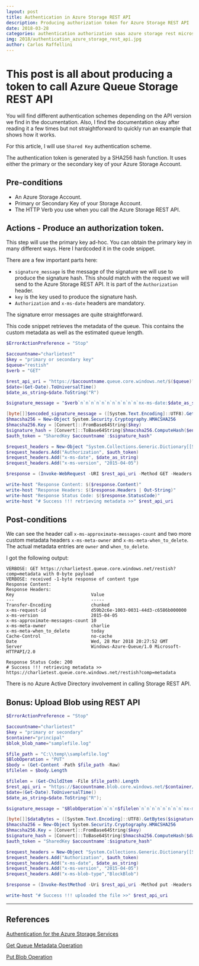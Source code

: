```yaml
---
layout: post
title: Authentication in Azure Storage REST API
description: Producing authorization token for Azure Storage REST API
date: 2018-03-28
categories: authentication authorization saas azure storage rest microsoft api
img: 2018/authentication_azure_storage_rest_api.jpg
author: Carlos Raffellini
---
```



# This post is all about producing a token to call Azure Queue Storage REST API

You will find different authentication schemes depending on the API version we find in the documentation. Also, I find the documentation okay after reading it a few times but not straightforward to quickly run an example that shows how it works.

For this article, I will use `Shared Key` authentication scheme.

The authentication token is generated by a SHA256 hash function. It uses either the primary or the secondary key of your Azure Storage Account.

## Pre-conditions

- An Azure Storage Account.
- Primary or Secondary Key of your Storage Account.
- The HTTP Verb you use when you call the Azure Storage REST API.


## Actions - Produce an authorization token.

This step will use the primary key ad-hoc. You can obtain the primary key in many different ways. Here I hardcoded it in the code snippet.

There are a few important parts here:

- `signature_message` is the message of the signature we will use to produce the signature hash. This should match with the request we will send to the Azure Storage REST API. It is part of the `Authorization` header.
- `key` is the key used to produce the signature hash.
- `Authorization` and `x-ms-date` headers are mandatory.

The signature error messages are quite straightforward.

This code snippet retrieves the metadata of the queue. This contains the custom metadata as well as the estimated queue length.

```powershell
$ErrorActionPreference = "Stop"

$accountname="charlietest"
$key = "primary or secondary key"
$queue="restish"
$verb = "GET"

$rest_api_uri = "https://$accountname.queue.core.windows.net/$($queue)?comp=metadata";
$date=(Get-Date).ToUniversalTime()
$date_as_string=$date.ToString("R")

$signature_message = "$verb`n`n`n`n`n`n`n`n`n`n`n`nx-ms-date:$date_as_string`nx-ms-version:2015-04-05`n/$accountname/$queue`ncomp:metadata"

[byte[]]$encoded_signature_message = ([System.Text.Encoding]::UTF8).GetBytes($signature_message)
$hmacsha256 = New-Object System.Security.Cryptography.HMACSHA256
$hmacsha256.Key = [Convert]::FromBase64String($key)
$signature_hash = [Convert]::ToBase64String($hmacsha256.ComputeHash($encoded_signature_message))
$auth_token = "SharedKey $accountname`:$signature_hash"

$request_headers = New-Object "System.Collections.Generic.Dictionary[[String],[String]]"
$request_headers.Add("Authorization", $auth_token)
$request_headers.Add("x-ms-date", $date_as_string)
$request_headers.Add("x-ms-version", "2015-04-05")

$response = (Invoke-WebRequest -URI $rest_api_uri -Method GET -Headers $request_headers -Verbose -UseBasicParsing)

write-host "Response Content: $($response.Content)"
write-host "Response Headers: $($response.Headers | Out-String)"
write-host "Response Status Code: $($response.StatusCode)"
write-host "# Success !!! retrieving metadata >>" $rest_api_uri
```

## Post-conditions

We can see the header call `x-ms-approximate-messages-count` and two more custom metadata headers `x-ms-meta-owner` and `x-ms-meta-when_to_delete`. The actual metadata entries are `owner` and `when_to_delete`.

I got the following output:

```
VERBOSE: GET https://charlietest.queue.core.windows.net/restish?comp=metadata with 0-byte payload
VERBOSE: received -1-byte response of content type
Response Content:
Response Headers:
Key                             Value
---                             -----
Transfer-Encoding               chunked
x-ms-request-id                 d59b2c6e-1003-0031-44d3-c6586b000000
x-ms-version                    2015-04-05
x-ms-approximate-messages-count 10
x-ms-meta-owner                 charlie
x-ms-meta-when_to_delete        today
Cache-Control                   no-cache
Date                            Wed, 28 Mar 2018 20:27:52 GMT
Server                          Windows-Azure-Queue/1.0 Microsoft-HTTPAPI/2.0

Response Status Code: 200
# Success !!! retrieving metadata >> https://charlietest.queue.core.windows.net/restish?comp=metadata
```

There is no Azure Active Directory involvement in calling Storage REST API.

## Bonus: Upload Blob using REST API

```powershell
$ErrorActionPreference = "Stop"

$accountname="charlietest"
$key = "primary or secondary"
$container="principal"
$blok_blob_name="samplefile.log"

$file_path = "C:\\temp\\samplefile.log"
$BlobOperation = "PUT"
$body = (Get-Content -Path $file_path -Raw)
$filelen = $body.Length

$filelen = (Get-ChildItem -File $file_path).Length
$rest_api_uri = "https://$accountname.blob.core.windows.net/$container/$blok_blob_name";
$date=(Get-Date).ToUniversalTime()
$date_as_string=$date.ToString("R");

$signature_message = "$BlobOperation`n`n`n$filelen`n`n`n`n`n`n`n`n`nx-ms-blob-type:BlockBlob`nx-ms-date:$date_as_string`nx-ms-version:2015-04-05`n/$accountname/$container/$blok_blob_name"

[byte[]]$dataBytes = ([System.Text.Encoding]::UTF8).GetBytes($signature_message)
$hmacsha256 = New-Object System.Security.Cryptography.HMACSHA256
$hmacsha256.Key = [Convert]::FromBase64String($key)
$signature_hash = [Convert]::ToBase64String($hmacsha256.ComputeHash($dataBytes))
$auth_token = "SharedKey $accountname`:$signature_hash"

$request_headers = New-Object "System.Collections.Generic.Dictionary[[String],[String]]"
$request_headers.Add("Authorization", $auth_token)
$request_headers.Add("x-ms-date", $date_as_string)
$request_headers.Add("x-ms-version", "2015-04-05")
$request_headers.Add("x-ms-blob-type","BlockBlob")

$response = (Invoke-RestMethod -Uri $rest_api_uri -Method put -Headers $request_headers -InFile $file_path);

write-host "# Success !!! uploaded the file >>" $rest_api_uri
```

---

## References

[Authentication for the Azure Storage Services](https://docs.microsoft.com/en-us/rest/api/storageservices/authentication-for-the-azure-storage-services)


[Get Queue Metadata Operation](https://docs.microsoft.com/en-us/rest/api/storageservices/get-queue-metadata)


[Put Blob Operation](https://docs.microsoft.com/en-us/rest/api/storageservices/put-blob)